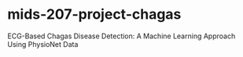# mids-207-project-chagas
ECG-Based Chagas Disease Detection: A Machine Learning Approach Using PhysioNet Data
